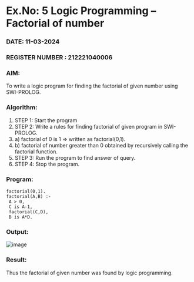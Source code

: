 # Ex.No: 5   Logic Programming – Factorial of number   
### DATE:  11-03-2024                                                                         
### REGISTER NUMBER : 212221040006
### AIM: 
To  write  a logic program for finding the factorial of given number using SWI-PROLOG. 
### Algorithm:
1. STEP 1: Start the program
2. STEP 2:  Write a rules for finding factorial of given program in SWI-PROLOG.
3.   a)	factorial of 0 is 1 => written as factorial(0,1).
4.   b)	factorial of number greater than 0 obtained by recursively calling the factorial    function.
5. STEP 3: Run the program  to find answer of  query.
6. STEP 4: Stop the program.

### Program:
```
factorial(0,1).
factorial(A,B) :-
 A > 0,
 C is A-1,
 factorial(C,D),
 B is A*D.
```


### Output:
![image](https://github.com/AfzaraThagsin/AI_Lab_2023-24/assets/127172501/2494d269-7da5-4781-9cab-019468d33431)



### Result:
Thus the factorial of given number was found by logic programming. 
